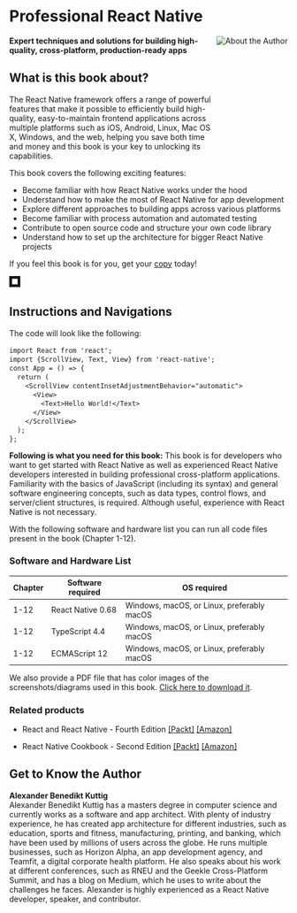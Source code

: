 # Professional React Native

<a href="https://www.packtpub.com/product/professional-react-native/9781800563681?utm_source=github&utm_medium=repository&utm_campaign=9781800563681"><img src="https://static.packt-cdn.com/products/9781800563681/cover/smaller" alt="About the Author" height="256px" align="right"></a>

**Expert techniques and solutions for building high-quality, cross-platform, production-ready apps**

## What is this book about?
The React Native framework offers a range of powerful features that make it possible to efficiently build high-quality, easy-to-maintain frontend applications across multiple platforms such as iOS, Android, Linux, Mac OS X, Windows, and the web, helping you save both time and money and this book is your key to unlocking its capabilities. 

This book covers the following exciting features:
* Become familiar with how React Native works under the hood
* Understand how to make the most of React Native for app development
* Explore different approaches to building apps across various platforms
* Become familiar with process automation and automated testing
* Contribute to open source code and structure your own code library
* Understand how to set up the architecture for bigger React Native projects

If you feel this book is for you, get your [copy](https://www.amazon.com/dp/180056368X) today!

<a href="https://www.packtpub.com/?utm_source=github&utm_medium=banner&utm_campaign=GitHubBanner"><img src="https://raw.githubusercontent.com/PacktPublishing/GitHub/master/GitHub.png" 
alt="https://www.packtpub.com/" border="5" /></a>

## Instructions and Navigations

The code will look like the following:
```
import React from 'react';
import {ScrollView, Text, View} from 'react-native';
const App = () => {
  return (
    <ScrollView contentInsetAdjustmentBehavior="automatic">
      <View>
        <Text>Hello World!</Text>
      </View>
    </ScrollView>
  );
};
```

**Following is what you need for this book:**
This book is for developers who want to get started with React Native as well as experienced React Native developers interested in building professional cross-platform applications. Familiarity with the basics of JavaScript (including its syntax) and general software engineering concepts, such as data types, control flows, and server/client structures, is required. Although useful, experience with React Native is not necessary.

With the following software and hardware list you can run all code files present in the book (Chapter 1-12).
### Software and Hardware List
| Chapter | Software required | OS required |
| --------| ------------------| -------------------------------------------|
| 1-12    | React Native 0.68 | Windows, macOS, or Linux, preferably macOS |
| 1-12    | TypeScript 4.4    | Windows, macOS, or Linux, preferably macOS |
| 1-12    | ECMAScript 12     | Windows, macOS, or Linux, preferably macOS |

We also provide a PDF file that has color images of the screenshots/diagrams used in this book. [Click here to download it](https://packt.link/xPgoW).

### Related products
* React and React Native - Fourth Edition [[Packt]](https://www.packtpub.com/product/react-and-react-native/9781803231280?utm_source=github&utm_medium=repository&utm_campaign=9781803231280) [[Amazon]](https://www.amazon.com/dp/1803231289)

* React Native Cookbook - Second Edition [[Packt]](https://www.packtpub.com/product/react-native-cookbook-second-edition/9781788991926?utm_source=github&utm_medium=repository&utm_campaign=9781788991926) [[Amazon]](https://www.amazon.com/dp/1788991923)


## Get to Know the Author
**Alexander Benedikt Kuttig**<br>
Alexander Benedikt Kuttig has a masters degree in computer science and currently works as a software and app architect. With plenty of industry experience, he has created app architecture for different industries, such as education, sports and fitness, manufacturing, printing, and banking, which have been used by millions of users across the globe.
He runs multiple businesses, such as Horizon Alpha, an app development agency, and Teamfit, a digital corporate health platform. He also speaks about his work at different conferences, such as RNEU and the Geekle Cross-Platform Summit, and has a blog on Medium, which he uses to write about the challenges he faces. Alexander is highly experienced as a React Native developer, speaker, and contributor.
